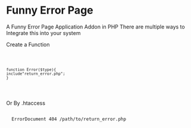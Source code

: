 # Funny Error Page
A Funny Error Page Application Addon in PHP
There are multiple ways to Integrate this into your system



Create a Function

<code>
  
    function Error($type){
    include"return_error.php";
    }
    
  </code>
  
  
  Or By .htaccess
  
  
  <code>
  ErrorDocument 404 /path/to/return_error.php
  </code>
